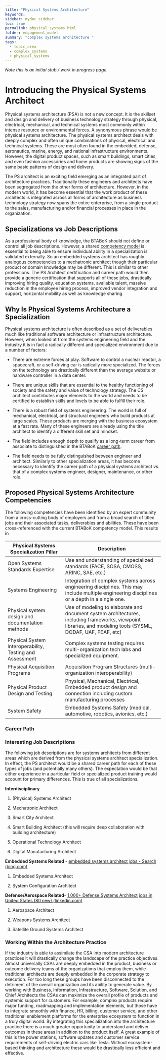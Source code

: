 ```yaml
---
title: "Physical Systems Architecture"
keywords: 
sidebar: mydoc_sidebar
toc: true
permalink: physical_systems.html
folder: engagement_model
summary: "complex systems architecture "
tags: 
  - topic_area
  - complex_systems
  - physical_systems
---
```


*Note this is an initial stub / work in progress page.*

# Introducing the Physical Systems Architect

Physical systems architecture (PSA) is not a new concept. It is the skillset and design and delivery of business technology strategy through physical, electrical, mechanical, and technical systems most commonly within intense resource or environmental forces. A synonymous phrase would be physical systems architecture. The physical systems architect deals with deeply complex and often unique combinations of physical, electrical and technical systems. These are most often found in the embedded, defense, aeronautics, marine, energy, and national infrastructure environments. However, the digital product spaces, such as smart buildings, smart cities, and even fashion accessories and home products are showing signs of the same basic patterns of design and delivery. 

The PS architect is an exciting field emerging as an integrated part of architecture practices. Traditionally these engineers and architects have been segregated from the other forms of architecture. However, in the modern world, it has become essential that the work product of these architects is integrated across all forms of architecture as business technology strategy now spans the entire enterprise, from a single product to the sales, manufacturing and/or financial processes in place in the organization. 

## Specializations vs Job Descriptions

As a professional body of knowledge, the BTABoK should not define or control all job descriptions. However, a shared [competency model](../competency_model/competencies.md) is essential to being able to ensure individual ability in a specialization is validated externally. So an embedded systems architect has roughly analogous competencies to a mechatronic architect though their particular product or domain knowledge may be different. This is similar to other professions. The PS Architect certification and career path would then provide a generic certification that supports all of these jobs, drastically improving hiring quality, education systems, available talent, massive reduction in the employee hiring process, improved vendor integration and support, horizontal mobility as well as knowledge sharing. 

## Why Is Physical Systems Architecture a Specialization

Physical systems architecture is often described as a set of deliverables much like traditional software architecture or infrastructure architecture. However, when looked at from the systems engineering field and the industry it is in fact a radically different and specialized environment due to a number of factors:

- There are extreme forces at play. Software to control a nuclear reactor, a spacecraft, or a self-driving car is radically more specialized. The forces on the technology are drastically different than the average website or hardware controller in a data center. 

- There are unique skills that are essential to the healthy functioning of society and the safety and value of technology strategy. The CS architect contributes major elements to the world and needs to be certified to establish skills and levels to be able to fulfill their role.

- There is a robust field of systems engineering. The world is full of mechanical, electrical, and structural engineers who build products at large scales. These products are merging with the business ecosystem at a fast rate. Many of these engineers are already using the title architect to identify a different skill set and mindset. 

- The field includes enough depth to qualify as a long-term career from associate to distinguished in the BTABoK [career path](../competency_model/career_path.md). 

- The field needs to be fully distinguished between engineer and architect. Similarly to other specialization areas, it has become necessary to identify the career path of a physical systems architect vs. that of a complex systems engineer, designer, maintenance, or other role. 

## Proposed Physical Systems Architecture Competencies

The following competencies have been identified by an expert community from a cross-cutting body of employers and from a broad search of titled jobs and their associated tasks, deliverables and abilities. These have been cross-referenced with the current BTABoK competency model. This results in 

| Physical Systems Specialization Pillar                   | Description                                                                                                                                                  |
| -------------------------------------------------------- | ------------------------------------------------------------------------------------------------------------------------------------------------------------ |
| Open Systems Standards Expertise                         | Use and understanding of specialized standards (FACE, SOSA, CMOSS, ARINC, SAE, etc.)                                                                         |
| Systems Engineering                                      | Integration of complex systems across engineering disciplines. This may include multiple engineering disciplines or a depth in a single one.                 |
| Physical system design and documentation methods         | Use of modeling to elaborate and document system architectures, including frameworks, viewpoint libraries, and modeling tools (SYSML, DODAF, UAF, FEAF, etc) |
| Physical System Interoperability, Testing and Assessment | Complex systems testing requires multi-organization tech labs and specialized equipment.                                                                     |
| Physical Acquisition Programs                            | Acquisition Program Structures (multi-organization interoperability)                                                                                         |
| Physical Product Design and Testing                      | Physical, Mechanical, Electrical, Embedded product design and connection including custom manufacturing processes                                            |
| System Safety                                            | Embedded Systems Safety (medical, automotive, robotics, avionics, etc.)                                                                                      |

### Career Path

### Interesting Job Descriptions

The following job descriptions are for systems architects from different areas which are derived from the physical systems architect specialization. In effect, the PS architect would be a shared career path for each of these types of jobs (and potentially many others). The expectation would be that either experience in a particular field or specialized product training would account for primary differences. This is true of all specializations. 

**Interdisciplinary**

1. (Physical) Systems Architect 

2. Mechatronic Architect

3. Smart City Architect

4. Smart Building Architect (this will require deep collaboration with building architecture)

5. Operational Technology Architect

6. Digital Manufacturing Architect

**Embedded Systems Related** - [embedded systems architect jobs - Search (bing.com)](https://www.bing.com/jobs?q=embedded+systems+architect+jobs&scp=0&rb=0&rc=20&L2=true&c=1)

1. Embedded Systems Architect

2. System Configuration Architect

**Defense/Aerospace Related**- [1,000+ Defense Systems Architect jobs in United States (80 new) (linkedin.com)](https://www.linkedin.com/jobs/defense-systems-architect-jobs?position=1&pageNum=0)

1. Aerospace Architect

2. Weapons Systems Architect

3. Satellite Ground Systems Architect

### Working Within the Architecture Practice

If the industry is able to assimilate the CSA into modern architecture practices it will drastically change the landscape of the practice objectives. Almost universally CSAs are deeply embedded in the product, business or outcome delivery teams of the organizations that employ them, while traditional architects are deeply embedded in the corporate strategy to execution. For too long these groups have been disconnected to the detriment of the overall organization and its ability to generate value. By working with Business, Information, Infrastructure, Software, Solution, and Chief Architects the CSAs can maximize the overall profile of products and systemic support for customers. For example, complex products require major funding, roadmapping and implementation elements, but those have to integrate smoothly with finance, HR, billing, customer service, and other traditional enablement platforms for the enterprise ecosystem to function in a truly digital world. By integrating this specialization into the architecture practice there is a much greater opportunity to understand and deliver outcomes in these areas in addition to the product itself. A great example of this is the power stations, software updates and customer service requirements of self-driving electric cars like Tesla. Without ecosystem-based thinking and architecture these would be drastically less efficient and effective. 
